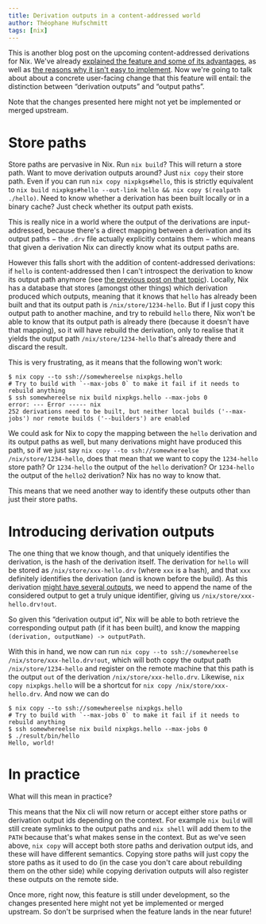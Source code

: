 ```yaml
---
title: Derivation outputs in a content-addressed world
author: Théophane Hufschmitt
tags: [nix]
---
```


This is another blog post on the upcoming content-addressed derivations for Nix.
We've already [explained the feature and some of its advantages][cas-post-1], as well as [the reasons why it isn't easy to implement][cas-post-2].
Now we're going to talk about about a concrete user-facing change that this feature will entail: the distinction between “derivation outputs” and “output paths”.

Note that the changes presented here might not yet be implemented or merged upstream.

# Store paths

Store paths are pervasive in Nix.
Run `nix build`? This will return a store path.
Want to move derivation outputs around? Just `nix copy` their store path.
Even if you can run `nix copy nixpkgs#hello`, this is strictly equivalent to `nix build nixpkgs#hello --out-link hello && nix copy $(realpath ./hello)`.
Need to know whether a derivation has been built locally or in a binary cache? Just check whether its output path exists.

This is really nice in a world where the output of the derivations are input-addressed, because there's a direct mapping between a derivation and its output paths − the `.drv` file actually explicitly contains them − which means that given a derivation Nix can directly know what its output paths are.

However this falls short with the addition of content-addressed derivations: if `hello` is content-addressed then I can't introspect the derivation to know its output path anymore (see [the previous post on that topic][cas-post-1]).
Locally, Nix has a database that stores (amongst other things) which derivation produced which outputs, meaning that it knows that `hello` has already been built and that its output path is `/nix/store/1234-hello`.
But if I just copy this output path to another machine, and try to rebuild `hello` there, Nix won't be able to know that its output path is already there (because it doesn't have that mapping), so it will have rebuild the derivation, only to realise that it yields the output path `/nix/store/1234-hello` that's already there and discard the result.

This is very frustrating, as it means that the following won't work:

```console
$ nix copy --to ssh://somewhereelse nixpkgs.hello
# Try to build with `--max-jobs 0` to make it fail if it needs to rebuild anything
$ ssh somewhereelse nix build nixpkgs.hello --max-jobs 0
error: --- Error ----- nix
252 derivations need to be built, but neither local builds ('--max-jobs') nor remote builds ('--builders') are enabled
```

We could ask for Nix to copy the mapping between the `hello` derivation and its output paths as well, but many derivations might have produced this path, so if we just say `nix copy --to ssh://somewhereelse /nix/store/1234-hello`, does that mean that we want to copy the `1234-hello` store path? Or `1234-hello` the output of the `hello` derivation? Or `1234-hello` the output of the `hello2` derivation? Nix has no way to know that.

This means that we need another way to identify these outputs other than just their store paths.

# Introducing derivation outputs

The one thing that we know though, and that uniquely identifies the derivation, is the hash of the derivation itself.
The derivation for `hello` will be stored as `/nix/store/xxx-hello.drv` (where `xxx` is a hash), and that `xxx` definitely identifies the derivation (and is known before the build).
As this derivation [might have several outputs][multiple-outputs], we need to append the name of the considered output to get a truly unique identifier, giving us `/nix/store/xxx-hello.drv!out`.

So given this “derivation output id”, Nix will be able to both retrieve the corresponding output path (if it has been built), and know the mapping `(derivation, outputName) -> outputPath`.

With this in hand, we now can run `nix copy --to ssh://somewhereelse /nix/store/xxx-hello.drv!out`, which will both copy the output path `/nix/store/1234-hello` and register on the remote machine that this path is the output `out` of the derivation `/nix/store/xxx-hello.drv`.
Likewise, `nix copy nixpkgs.hello` will be a shortcut for `nix copy /nix/store/xxx-hello.drv`.
And now we can do

```console
$ nix copy --to ssh://somewhereelse nixpkgs.hello
# Try to build with `--max-jobs 0` to make it fail if it needs to rebuild anything
$ ssh somewhereelse nix build nixpkgs.hello --max-jobs 0
$ ./result/bin/hello
Hello, world!
```

# In practice

What will this mean in practice?

This means that the Nix cli will now return or accept either store paths or derivation output ids depending on the context.
For example `nix build` will still create symlinks to the output paths and `nix shell` will add them to the `PATH` because that's what makes sense in the context.
But as we've seen above, `nix copy` will accept both store paths and derivation output ids, and these will have different semantics.
Copying store paths will just copy the store paths as it used to do (in the case you don't care about rebuilding them on the other side) while copying derivation outputs will also register these outputs on the remote side.

Once more, right now, this feature is still under development, so the changes presented here might not yet be implemented or merged upstream.
So don't be surprised when the feature lands in the near future!

[multiple-outputs]: https://nixos.org/manual/nix/unstable/expressions/derivations.html?highlight=outputs
[cas-post-1]: https://www.tweag.io/blog/2020-09-10-nix-cas/
[cas-post-2]: https://www.tweag.io/blog/2020-11-18-nix-cas-self-references/
